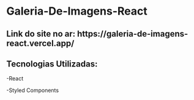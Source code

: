 # Galeria-De-Imagens-React
<h2>Link do site no ar: https://galeria-de-imagens-react.vercel.app/ </h2>

<h2>Tecnologias Utilizadas:</h2>
<p>-React</p>
<p>-Styled Components</p>
